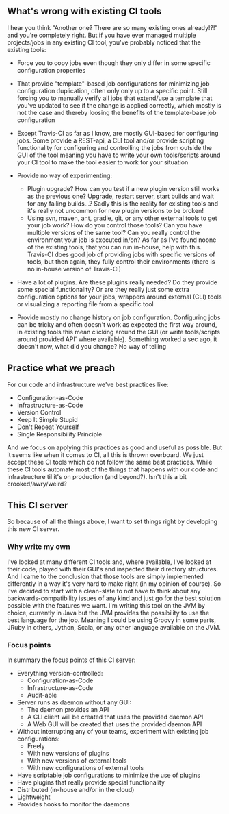 ## What's wrong with existing CI tools
I hear you think "Another one? There are so many existing ones already!?!" and you're completely right. But if you have ever managed multiple projects/jobs in any existing CI tool, you've probably noticed that the existing tools:

* Force you to copy jobs even though they only differ in some specific configuration properties
* That provide "template"-based job configurations for minimizing job configuration duplication, often only only up to a specific point. Still forcing you to manually verify all jobs that extend/use a template that you've updated to see if the change is applied correctly, which mostly is not the case and thereby loosing the benefits of the template-base job configuration
* Except Travis-CI as far as I know, are mostly GUI-based for configuring jobs. Some provide a REST-api, a CLI tool and/or provide scripting functionality for configuring and controlling the jobs from outside the GUI of the tool meaning you have to write your own tools/scripts around your CI tool to make the tool easier to work for your situation
* Provide no way of experimenting:

  * Plugin upgrade? How can you test if a new plugin version still works as the previous one? Upgrade, restart server, start builds and wait for any failing builds...? Sadly this is the reality for existing tools and it's really not uncommon for new plugin versions to be broken!
  * Using svn, maven, ant, gradle, git, or any other external tools to get your job work? How do you control those tools? Can you have multiple versions of the same tool? Can you really control the environment your job is executed in/on? As far as I've found noone of the existing tools, that you can run in-house, help with this. Travis-CI does good job of providing jobs with specific versions of tools, but then again, they fully control their environments (there is no in-house version of Travis-CI)
* Have a lot of plugins. Are these plugins really needed? Do they provide some special functionality? Or are they really just some extra configuration options for your jobs, wrappers around external (CLI) tools or visualizing a reporting file from a specific tool
* Provide mostly no change history on job configuration. Configuring jobs can be tricky and often doesn't work as expected the first way around, in existing tools this mean clicking around the GUI (or write tools/scripts around provided API' where available). Something worked a sec ago, it doesn't now, what did you change? No way of telling

## Practice what we preach
For our code and infrastructure we've best practices like:
* Configuration-as-Code
* Infrastructure-as-Code
* Version Control
* Keep It Simple Stupid
* Don't Repeat Yourself
* Single Responsibility Principle

And we focus on applying this practices as good and useful as possible. But it seems like when it comes to CI, all this is thrown overboard. We just accept these CI tools which do not follow the same best practices. While these CI tools automate most of the things that happens with our code and infrastructure til it's on production (and beyond?). Isn't this a bit crooked/awry/weird?

## This CI server
So because of all the things above, I want to set things right by developing this new CI server.

### Why write my own
I've looked at many different CI tools and, where available, I've looked at their code, played with their GUI's and inspected their directory structures. And I came to the conclusion that those tools are simply implemented differently in a way it's very hard to make right (in my opinion of course). So I've decided to start with a clean-slate to not have to think about any backwards-compatibility issues of any kind and just go for the best solution possible with the features we want.
I'm writing this tool on the JVM by choice, currently in Java but the JVM provides the possibility to use the best language for the job. Meaning I could be using Groovy in some parts, JRuby in others, Jython, Scala, or any other language available on the JVM.

### Focus points
In summary the focus points of this CI server:
* Everything version-controlled:
  * Configuration-as-Code
  * Infrastructure-as-Code
  * Audit-able
* Server runs as daemon without any GUI:
  * The daemon provides an API
  * A CLI client will be created that uses the provided daemon API
  * A Web GUI will be created that uses the provided daemon API
* Without interrupting any of your teams, experiment with existing job configurations:
  * Freely
  * With new versions of plugins
  * With new versions of external tools
  * With new configurations of external tools
* Have scriptable job configurations to minimize the use of plugins
* Have plugins that really provide special functionality
* Distributed (in-house and/or in the cloud)
* Lightweight
* Provides hooks to monitor the daemons
